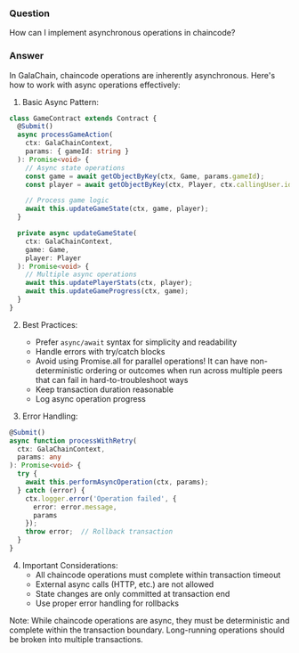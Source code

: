### Question


How can I implement asynchronous operations in chaincode?


### Answer


In GalaChain, chaincode operations are inherently asynchronous. Here's how to work with async operations effectively:

1. Basic Async Pattern:
```typescript
class GameContract extends Contract {
  @Submit()
  async processGameAction(
    ctx: GalaChainContext,
    params: { gameId: string }
  ): Promise<void> {
    // Async state operations
    const game = await getObjectByKey(ctx, Game, params.gameId);
    const player = await getObjectByKey(ctx, Player, ctx.callingUser.id);

    // Process game logic
    await this.updateGameState(ctx, game, player);
  }

  private async updateGameState(
    ctx: GalaChainContext,
    game: Game,
    player: Player
  ): Promise<void> {
    // Multiple async operations
    await this.updatePlayerStats(ctx, player);
    await this.updateGameProgress(ctx, game);
  }
}
```

2. Best Practices:
   - Prefer `async/await` syntax for simplicity and readability
   - Handle errors with try/catch blocks
   - Avoid using Promise.all for parallel operations! It can have non-deterministic ordering or outcomes when run across multiple peers that can fail in hard-to-troubleshoot ways
   - Keep transaction duration reasonable
   - Log async operation progress

3. Error Handling:
```typescript
@Submit()
async function processWithRetry(
  ctx: GalaChainContext,
  params: any
): Promise<void> {
  try {
    await this.performAsyncOperation(ctx, params);
  } catch (error) {
    ctx.logger.error('Operation failed', {
      error: error.message,
      params
    });
    throw error;  // Rollback transaction
  }
}
```

4. Important Considerations:
   - All chaincode operations must complete within transaction timeout
   - External async calls (HTTP, etc.) are not allowed
   - State changes are only committed at transaction end
   - Use proper error handling for rollbacks

Note: While chaincode operations are async, they must be deterministic and complete within the transaction boundary. Long-running operations should be broken into multiple transactions.